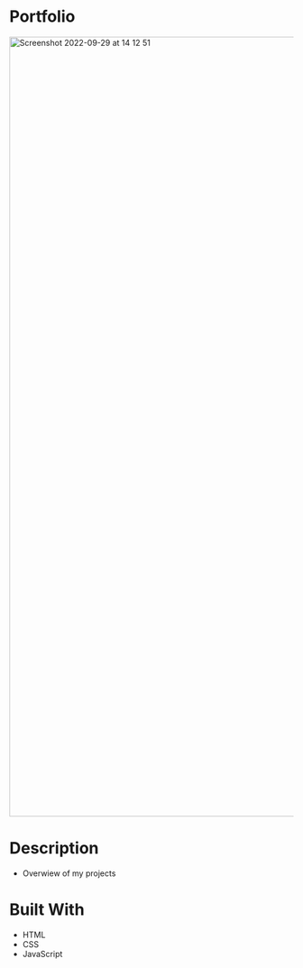 # Portfolio

<img width="1383" alt="Screenshot 2022-09-29 at 14 12 51" src="https://user-images.githubusercontent.com/74554925/193028357-b07fb868-691f-4808-86a0-2bacad78138a.png">

# Description
- Overwiew of my projects 

# Built With 
- HTML
- CSS
- JavaScript
